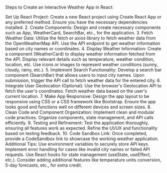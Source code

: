 
Steps to Create an Interactive Weather App in React:

Set Up React Project:
Create a new React project using Create React App or any preferred method. Ensure you have the necessary dependencies installed. 2. Create Components: Design and create necessary components such as App, WeatherCard, SearchBar, etc., for the application. 3. Fetch Weather Data: Utilize the fetch or axios library to fetch weather data from the OpenWeatherMap API. Use the API endpoint to get weather information based on city names or coordinates. 4. Display Weather Information: Create a component (WeatherCard) to display weather information fetched from the API. Display relevant details such as temperature, weather condition, location, etc. Use icons or images to represent weather conditions (sunny, cloudy, rainy, etc.). 5. Implement Search Functionality: Develop a search bar component (SearchBar) that allows users to input city names. Upon submission, trigger the API call to fetch weather data for the entered city. 6. Integrate User Geolocation (Optional): Use the browser's Geolocation API to fetch the user's coordinates. Fetch weather data based on the user's current location. 7. Make App Responsive: Design the app layout to be responsive using CSS or a CSS framework like Bootstrap. Ensure the app looks good and functions well on different devices and screen sizes. 8. Clean Code and Component Organization: Implement clean and modular code practices. Organize components, state management, and API calls efficiently. 9. Testing and Refinement: Test the application thoroughly, ensuring all features work as expected. Refine the UI/UX and functionality based on testing feedback. 10. Code Sandbox Link: Once completed, provide a CodeSandbox link to showcase the working weather application. Additional Tips: Use environment variables to securely store API keys. Implement error handling for cases like invalid city names or failed API requests. Use React hooks for state management (useState, useEffect, etc.). Consider adding additional features like temperature units conversion, 5-day forecasts, etc., for extra credit.